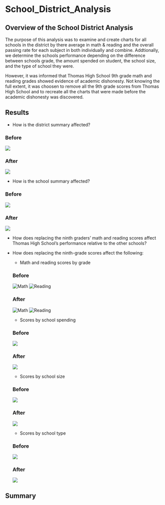 # School_District_Analysis

## Overview of the School District Analysis

The purpose of this analysis was to examine and create charts for all schools in the district by there average in math & reading and 
the overall passing rate for each subject in both individually and combine. Addtionally, we determine the schools 
performance depending on the difference between schools grade, the amount spended on student, the school size, 
and the type of school they were.

However, it was informed that Thomas High School 9th grade math and reading grades showed evidence of academic dishonesty. 
Not knowing the full extent, it was choosen to remove all the 9th grade scores from Thomas High School and to recreate all
the charts that were made before the academic dishonesty was discovered.

## Results

- How is the district summary affected?

### Before

![](https://github.com/Kevin-C3923/School_District_Analysis/tree/main/Resources/district_summary_before.jpg)

### After

![](https://github.com/Kevin-C3923/School_District_Analysis/tree/main/Resources/district_summary_after.jpg)


- How is the school summary affected?

### Before

![](https://github.com/Kevin-C3923/School_District_Analysis/tree/main/Resources/school_summary_before.jpg)

### After

![](https://github.com/Kevin-C3923/School_District_Analysis/tree/main/Resources/school_summary_after.jpg)


- How does replacing the ninth graders’ math and reading scores affect Thomas High School’s performance relative to the other schools?



- How does replacing the ninth-grade scores affect the following:
    - Math and reading scores by grade
	
	### Before
	
	![Math](https://github.com/Kevin-C3923/School_District_Analysis/tree/main/Resources/math_scores_grade_before.jpg)
	![Reading](https://github.com/Kevin-C3923/School_District_Analysis/tree/main/Resources/reading_scores_grade_before.jpg)
	
	### After
	
	![Math](https://github.com/Kevin-C3923/School_District_Analysis/tree/main/Resources/math_scores_grade_after.jpg)
	![Reading](https://github.com/Kevin-C3923/School_District_Analysis/tree/main/Resources/reading_scores_grade_after.jpg)

    - Scores by school spending
	
	### Before
	
	![](https://github.com/Kevin-C3923/School_District_Analysis/tree/main/Resources/school_spending_before.jpg)
	
	### After

	![](https://github.com/Kevin-C3923/School_District_Analysis/tree/main/Resources/school_spending_after.jpg)
	
    - Scores by school size 
	
	### Before
	
	![](https://github.com/Kevin-C3923/School_District_Analysis/tree/main/Resources/school_size_before.jpg)
	
	### After
	
	![](https://github.com/Kevin-C3923/School_District_Analysis/tree/main/Resources/school_size_after.jpg)

	- Scores by school type
	
	### Before

	![](https://github.com/Kevin-C3923/School_District_Analysis/tree/main/Resources/school_type_before.jpg)
	
	### After
	
	![](https://github.com/Kevin-C3923/School_District_Analysis/tree/main/Resources/school_type_after.jpg)

	

## Summary	
	